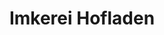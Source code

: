 ---
title: "Imkerei Hofladen"
url: /mohlsdorf-teichwolframsdorf/imkerei-hofladen/
shop: Hofladen
---